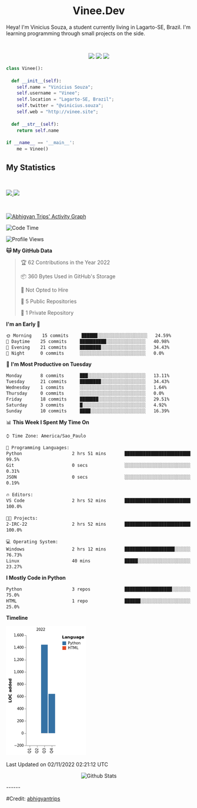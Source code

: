 <h1 align="center">
  <b>Vinee.Dev</b>
</h1>

Heya! I'm Vinicius Souza, a student currently living in Lagarto-SE, Brazil. I'm learning programming through small projects  on the side.

<br>

<p>
<div align="center">
  <img src="https://img.shields.io/badge/-HTML-c58545?style=for-the-badge&logo=html5&logoColor=c58545&labelColor=282828">
  <img src="https://img.shields.io/badge/-CSS-d1a01f?style=for-the-badge&logo=css3&logoColor=d1a01f&labelColor=282828">
  <img src="https://img.shields.io/badge/-Python-98b982?style=for-the-badge&logo=python&logoColor=98b982&labelColor=282828">
</div>
</p>

```python
class Vinee():
    
  def __init__(self):
    self.name = "Vinícius Souza";
    self.username = "Vinee";
    self.location = "Lagarto-SE, Brazil";
    self.twitter = "@vinicius.souza";
    self.web = "http://vinee.site";
  
  def __str__(self):
    return self.name

if __name__ == '__main__':
    me = Vinee()
```

<!--
<div align="center">
  <a href="https://open.spotify.com/user/6s6pbtefezpookh8gwnkko15v">
    <img src="https://spotify-readme-theta-virid.vercel.app/api?scan=true&theme=dark" width="240px">
  </a>
</div>
-->

## My Statistics

<br/>
<p align="left">
  <a href="http://vinee.site/">
  <img width="49.5%" src="https://github-readme-stats.vercel.app/api?username=Vineees&show_icons=true&theme=gruvbox&hide_border=true" />
    <img width="49.5%" src="https://github-readme-streak-stats.herokuapp.com?user=Vinees&theme=gruvbox&hide_border=true" />
  </a>
</p>
<br>

[![Abhigyan Trips' Activity Graph](https://activity-graph.herokuapp.com/graph?username=Vineees&custom_title=Vinee%20Trips's%20Contribution%20Graph&theme=gruvbox&bg_color=282828&hide_border=true&line=d1a01f&point=c58545)](https://vinee.site)

<!--START_SECTION:waka-->
![Code Time](http://img.shields.io/badge/Code%20Time-16%20hrs%2042%20mins-blue)

![Profile Views](http://img.shields.io/badge/Profile%20Views-0-blue)

**🐱 My GitHub Data** 

> 🏆 62 Contributions in the Year 2022
 > 
> 📦 360 Bytes Used in GitHub's Storage 
 > 
> 🚫 Not Opted to Hire
 > 
> 📜 5 Public Repositories 
 > 
> 🔑 1 Private Repository 
 > 
**I'm an Early 🐤** 

```text
🌞 Morning    15 commits     ██████░░░░░░░░░░░░░░░░░░░   24.59% 
🌆 Daytime    25 commits     ██████████░░░░░░░░░░░░░░░   40.98% 
🌃 Evening    21 commits     ████████░░░░░░░░░░░░░░░░░   34.43% 
🌙 Night      0 commits      ░░░░░░░░░░░░░░░░░░░░░░░░░   0.0%

```
📅 **I'm Most Productive on Tuesday** 

```text
Monday       8 commits      ███░░░░░░░░░░░░░░░░░░░░░░   13.11% 
Tuesday      21 commits     ████████░░░░░░░░░░░░░░░░░   34.43% 
Wednesday    1 commits      ░░░░░░░░░░░░░░░░░░░░░░░░░   1.64% 
Thursday     0 commits      ░░░░░░░░░░░░░░░░░░░░░░░░░   0.0% 
Friday       18 commits     ███████░░░░░░░░░░░░░░░░░░   29.51% 
Saturday     3 commits      █░░░░░░░░░░░░░░░░░░░░░░░░   4.92% 
Sunday       10 commits     ████░░░░░░░░░░░░░░░░░░░░░   16.39%

```


📊 **This Week I Spent My Time On** 

```text
⌚︎ Time Zone: America/Sao_Paulo

💬 Programming Languages: 
Python                   2 hrs 51 mins       █████████████████████████   99.5% 
Git                      0 secs              ░░░░░░░░░░░░░░░░░░░░░░░░░   0.31% 
JSON                     0 secs              ░░░░░░░░░░░░░░░░░░░░░░░░░   0.19%

🔥 Editors: 
VS Code                  2 hrs 52 mins       █████████████████████████   100.0%

🐱‍💻 Projects: 
2-IRC-22                 2 hrs 52 mins       █████████████████████████   100.0%

💻 Operating System: 
Windows                  2 hrs 12 mins       ███████████████████░░░░░░   76.73% 
Linux                    40 mins             █████░░░░░░░░░░░░░░░░░░░░   23.27%

```

**I Mostly Code in Python** 

```text
Python                   3 repos             ██████████████████░░░░░░░   75.0% 
HTML                     1 repo              ██████░░░░░░░░░░░░░░░░░░░   25.0%

```


**Timeline**

![Chart not found](https://raw.githubusercontent.com/Vineees/Vineees/main/charts/bar_graph.png) 


 Last Updated on 02/11/2022 02:21:12 UTC
<!--END_SECTION:waka-->

<p align="center">
        <img src="https://raw.githubusercontent.com/mayhemantt/mayhemantt/Update/svg/Bottom.svg" alt="Github Stats" />
</p>
------

#Credit: [abhigyantrips](https://github.com/abhigyantrips)
